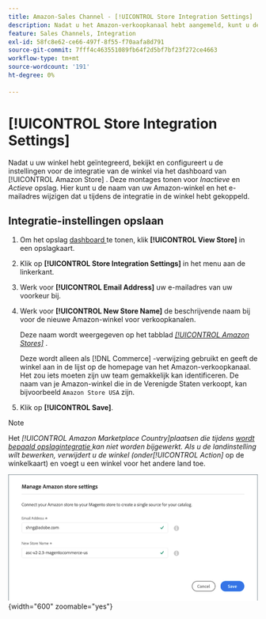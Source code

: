 ```yaml
---
title: Amazon-Sales Channel - [!UICONTROL Store Integration Settings]
description: Nadat u het Amazon-verkoopkanaal hebt aangemeld, kunt u de instellingen voor de integratie van de winkel bekijken en configureren via het dashboard van [!UICONTROL Amazon Store]
feature: Sales Channels, Integration
exl-id: 58fc8e62-ce66-497f-8f55-f70aafa8d791
source-git-commit: 7fff4c463551089fb64f2d5bf7bf23f272ce4663
workflow-type: tm+mt
source-wordcount: '191'
ht-degree: 0%

---
```


# [!UICONTROL Store Integration Settings]

Nadat u uw winkel hebt geïntegreerd, bekijkt en configureert u de instellingen voor de integratie van de winkel via het dashboard van [!UICONTROL Amazon Store] . Deze montages tonen voor *Inactieve* en *Actieve* opslag. Hier kunt u de naam van uw Amazon-winkel en het e-mailadres wijzigen dat u tijdens de integratie in de winkel hebt gekoppeld.

## Integratie-instellingen opslaan

1. Om het opslag [ dashboard ](./amazon-store-dashboard.md) te tonen, klik **[!UICONTROL View Store]** in een opslagkaart.

1. Klik op **[!UICONTROL Store Integration Settings]** in het menu aan de linkerkant.

1. Werk voor **[!UICONTROL Email Address]** uw e-mailadres van uw voorkeur bij.

1. Werk voor **[!UICONTROL New Store Name]** de beschrijvende naam bij voor de nieuwe Amazon-winkel voor verkoopkanalen.

   Deze naam wordt weergegeven op het tabblad [_[!UICONTROL Amazon Stores]_](./managing-stores.md) .

   Deze wordt alleen als [!DNL Commerce] -verwijzing gebruikt en geeft de winkel aan in de lijst op de homepage van het Amazon-verkoopkanaal. Het zou iets moeten zijn uw team gemakkelijk kan identificeren. De naam van je Amazon-winkel die in de Verenigde Staten verkoopt, kan bijvoorbeeld `Amazon Store USA` zijn.

1. Klik op **[!UICONTROL Save]**.

>[!NOTE]
>
>Het _[!UICONTROL Amazon Marketplace Country]_plaatsen die tijdens [ wordt bepaald opslagintegratie ](./store-integration.md) kan niet worden bijgewerkt. Als u de landinstelling wilt bewerken, verwijdert u de winkel (onder_[!UICONTROL Action]_ op de winkelkaart) en voegt u een winkel voor het andere land toe.

![ de integratiemontages van de Opslag ](assets/amazon-store-settings.png){width="600" zoomable="yes"}
